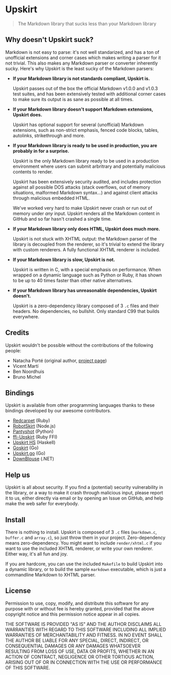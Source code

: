 Upskirt
=======

> The Markdown library that sucks less than your Markdown library

Why doesn't Upskirt suck?
-------------------------

Markdown is not easy to parse: it's not well standarized, and has a ton of unofficial
extensions and corner cases which makes writing a parser for it not trivial. This also
makes any Markdown parser or converter inherently sucky. Here's why Upskirt is the
least sucky of the Markdown parsers:

*	**If your Markdown library is not standards compliant, Upskirt is.**

	Upskirt passes out of the box the official Markdown v1.0.0 and v1.0.3
	test suites, and has been extensively tested with additional corner cases
	to make sure its output is as sane as possible at all times.

*	**If your Markdown library doesn't support Markdown extensions, Upskirt does.**

	Upskirt has optional support for several (unofficial) Markdown extensions,
	such as non-strict emphasis, fenced code blocks, tables, autolinks,
	strikethrough and more.

*	**If your Markdown library is ready to be used in production, you are probably in
	for a surprise.**
	
	Upskirt is the only Markdown library ready to be used in a production environment
	where users can submit arbritrary and potentially malicious contents to render.

	Upskirt has been extensively security audited, and includes protection against
	all possible DOS attacks (stack overflows, out of memory situations, malformed
	Markdown syntax...) and against client attacks through malicious embedded HTML.

	We've worked very hard to make Upskirt never crash or run out of memory
	under *any* input. Upskirt renders all the Markdown content in GitHub and so
	far hasn't crashed a single time. 

*	**If your Markdown library only does HTML, Upskirt does much more.**

	Upskirt is not stuck with XHTML output: the Markdown parser of the library
	is decoupled from the renderer, so it's trivial to extend the library with
	custom renderers. A fully functional XHTML renderer is included.

*	**If your Markdown library is slow, Upskirt is not.**

	Upskirt is written in C, with a special emphasis on performance. When wrapped
	on a dynamic language such as Python or Ruby, it has shown to be up to 40
	times faster than other native alternatives.

*	**If your Markdown library has unreasonable dependencies, Upskirt doesn't.**

	Upskirt is a zero-dependency library composed of 3 `.c` files and their headers.
	No dependencies, no bullshit. Only standard C99 that builds everywhere.

Credits
-------

Upskirt wouldn't be possible without the contributions of the following people: 

* Natacha Porté (original author,
  [project page](http://fossil.instinctive.eu/libupskirt/index))
* Vicent Martí
* Ben Noordhuis
* Bruno Michel

Bindings
--------

Upskirt is available from other programming languages thanks to these bindings developed
by our awesome contributors.

- [Redcarpet](https://github.com/tanoku/redcarpet) (Ruby)
- [RobotSkirt](https://github.com/benmills/robotskirt) (Node.js)
- [Pantyshot](https://github.com/FSX/pantyshot) (Python)
- [ffi-Upskirt](https://github.com/postmodern/ffi-upskirt) (Ruby FFI)
- [Upskirt HS](https://github.com/rostayob/upskirt) (Haskell)
- [Goskirt](https://github.com/madari/goskirt) (Go)
- [Upskirt.go](https://github.com/buu700/upskirt.go) (Go)
- [DownBlouse](https://github.com/brandonc/downblouse) (.NET)

Help us
-------

Upskirt is all about security. If you find a (potential) security vulnerability in the
library, or a way to make it crash through malicious input, please report it to us,
either directly via email or by opening an Issue on GitHub, and help make the web safer
for everybody.

Install
-------

There is nothing to install. Upskirt is composed of 3 `.c` files (`markdown.c`,
`buffer.c` and `array.c`), so just throw them in your project. Zero-dependency means
zero-dependency. You might want to include `render/xhtml.c` if you want to use the
included XHTML renderer, or write your own renderer. Either way, it's all fun and joy.

If you are hardcore, you can use the included `Makefile` to build Upskirt into a dynamic
library, or to build the sample `markdown` executable, which is just a commandline
Markdown to XHTML parser.

License
-------

Permission to use, copy, modify, and distribute this software for any
purpose with or without fee is hereby granted, provided that the above
copyright notice and this permission notice appear in all copies.

THE SOFTWARE IS PROVIDED "AS IS" AND THE AUTHOR DISCLAIMS ALL WARRANTIES
WITH REGARD TO THIS SOFTWARE INCLUDING ALL IMPLIED WARRANTIES OF
MERCHANTABILITY AND FITNESS. IN NO EVENT SHALL THE AUTHOR BE LIABLE FOR
ANY SPECIAL, DIRECT, INDIRECT, OR CONSEQUENTIAL DAMAGES OR ANY DAMAGES
WHATSOEVER RESULTING FROM LOSS OF USE, DATA OR PROFITS, WHETHER IN AN
ACTION OF CONTRACT, NEGLIGENCE OR OTHER TORTIOUS ACTION, ARISING OUT OF
OR IN CONNECTION WITH THE USE OR PERFORMANCE OF THIS SOFTWARE.

<!-- Local Variables: -->
<!-- fill-column: 89 -->
<!-- End: -->
